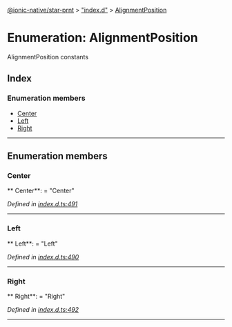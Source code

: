 [@ionic-native/star-prnt](../README.md) > ["index.d"](../modules/_index_d_.md) > [AlignmentPosition](../enums/_index_d_.alignmentposition.md)

# Enumeration: AlignmentPosition

AlignmentPosition constants

## Index

### Enumeration members

* [Center](_index_d_.alignmentposition.md#center)
* [Left](_index_d_.alignmentposition.md#left)
* [Right](_index_d_.alignmentposition.md#right)

---

## Enumeration members

<a id="center"></a>

###  Center

** Center**:    = "Center"

*Defined in [index.d.ts:491](https://github.com/infoxicator/StarprnDemoIonicV2/blob/985c5ea/star-prnt/index.d.ts#L491)*

___

<a id="left"></a>

###  Left

** Left**:    = "Left"

*Defined in [index.d.ts:490](https://github.com/infoxicator/StarprnDemoIonicV2/blob/985c5ea/star-prnt/index.d.ts#L490)*

___

<a id="right"></a>

###  Right

** Right**:    = "Right"

*Defined in [index.d.ts:492](https://github.com/infoxicator/StarprnDemoIonicV2/blob/985c5ea/star-prnt/index.d.ts#L492)*

___

